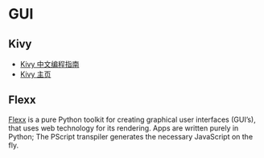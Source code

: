 # GUI

## Kivy

- [Kivy 中文编程指南](https://cycleuser.gitbooks.io/kivy-guide-chinese/content/00-Kivy-CN.html)
- [Kivy 主页](https://kivy.org/)

## Flexx

[Flexx](https://flexx.readthedocs.io/en/latest/index.html) is a pure Python toolkit for creating graphical user interfaces (GUI’s), that uses web technology for its rendering. Apps are written purely in Python; The PScript transpiler generates the necessary JavaScript on the fly.